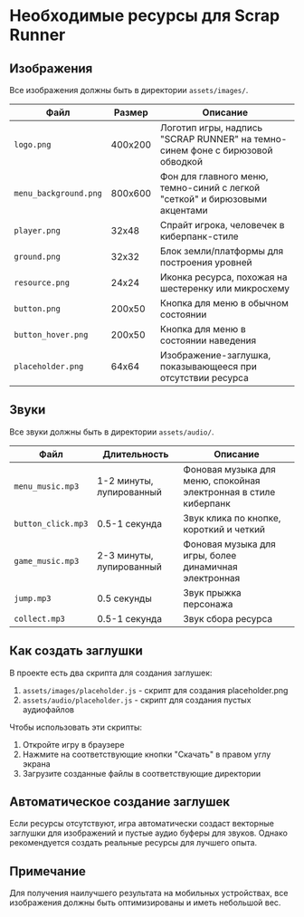 # Необходимые ресурсы для Scrap Runner

## Изображения

Все изображения должны быть в директории `assets/images/`.

| Файл | Размер | Описание |
|------|--------|----------|
| `logo.png` | 400x200 | Логотип игры, надпись "SCRAP RUNNER" на темно-синем фоне с бирюзовой обводкой |
| `menu_background.png` | 800x600 | Фон для главного меню, темно-синий с легкой "сеткой" и бирюзовыми акцентами |
| `player.png` | 32x48 | Спрайт игрока, человечек в киберпанк-стиле |
| `ground.png` | 32x32 | Блок земли/платформы для построения уровней |
| `resource.png` | 24x24 | Иконка ресурса, похожая на шестеренку или микросхему |
| `button.png` | 200x50 | Кнопка для меню в обычном состоянии |
| `button_hover.png` | 200x50 | Кнопка для меню в состоянии наведения |
| `placeholder.png` | 64x64 | Изображение-заглушка, показывающееся при отсутствии ресурса |

## Звуки

Все звуки должны быть в директории `assets/audio/`.

| Файл | Длительность | Описание |
|------|-------------|----------|
| `menu_music.mp3` | 1-2 минуты, лупированный | Фоновая музыка для меню, спокойная электронная в стиле киберпанк |
| `button_click.mp3` | 0.5-1 секунда | Звук клика по кнопке, короткий и четкий |
| `game_music.mp3` | 2-3 минуты, лупированный | Фоновая музыка для игры, более динамичная электронная |
| `jump.mp3` | 0.5 секунды | Звук прыжка персонажа |
| `collect.mp3` | 0.5-1 секунда | Звук сбора ресурса |

## Как создать заглушки

В проекте есть два скрипта для создания заглушек:

1. `assets/images/placeholder.js` - скрипт для создания placeholder.png
2. `assets/audio/placeholder.js` - скрипт для создания пустых аудиофайлов

Чтобы использовать эти скрипты:
1. Откройте игру в браузере
2. Нажмите на соответствующие кнопки "Скачать" в правом углу экрана
3. Загрузите созданные файлы в соответствующие директории

## Автоматическое создание заглушек

Если ресурсы отсутствуют, игра автоматически создаст векторные заглушки для изображений и пустые аудио буферы для звуков. Однако рекомендуется создать реальные ресурсы для лучшего опыта.

## Примечание

Для получения наилучшего результата на мобильных устройствах, все изображения должны быть оптимизированы и иметь небольшой вес.
